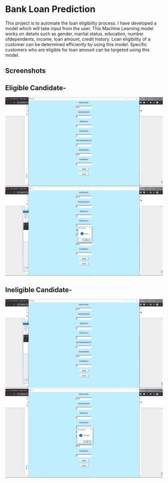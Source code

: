 # Bank Loan Prediction
This project is to automate the loan eligibility process. I have developed a model which will take input from the user. This Machine Learning model works on details such as gender, marital status, education, number ofdependents, income, loan amount, credit history. Loan eligibility of a customer can be determined efficiently by using this model. Specific customers who are eligible for loan amount can be targeted using this  model.

## Screenshots
## Eligible Candidate-
![Bank-Loan-Prediction](https://github.com/snmahendrakar/Bank-Loan-Prediction/blob/main/1.png)
![Bank-Loan-Prediction](https://github.com/snmahendrakar/Bank-Loan-Prediction/blob/main/2.jpg)
## Ineligible Candidate-
![Bank-Loan-Prediction](https://github.com/snmahendrakar/Bank-Loan-Prediction/blob/main/3.jpg)
![Bank-Loan-Prediction](https://github.com/snmahendrakar/Bank-Loan-Prediction/blob/main/4.jpg)
